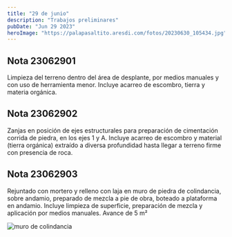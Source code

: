 ```yaml
---
title: "29 de junio"
description: "Trabajos preliminares"
pubDate: "Jun 29 2023"
heroImage: "https://palapasaltito.aresdi.com/fotos/20230630_105434.jpg"
---
```


## Nota 23062901

Limpieza del terreno dentro del área de desplante, por medios manuales y con uso de herramienta menor. Incluye acarreo de escombro, tierra y materia orgánica.

## Nota 23062902

Zanjas en posición de ejes estructurales para preparación de cimentación corrida de piedra, en los ejes 1 y A. Incluye acarreo de escombro y material (tierra orgánica) extraído a diversa profundidad hasta llegar a terreno firme con presencia de roca.

## Nota 23062903

Rejuntado con mortero y relleno con laja en muro de piedra de colindancia, sobre andamio, preparado de mezcla a pie de obra, boteado a plataforma en andamio. Incluye limpieza de superficie, preparación de mezcla y aplicación por medios manuales. Avance de 5 m²

![muro de colindancia](https://palapasaltito.aresdi.com/fotos/20230630_105434.jpg "muro de colindancia")
